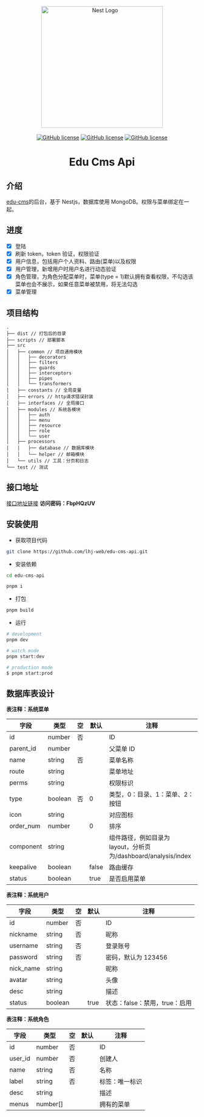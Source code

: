<div align="center">
  <a href="https://nestjs.com/" target="blank">
  <img src="https://nestjs.com/img/logo_text.svg" width="320" alt="Nest Logo" /></a>
  <br>
  <br>
  <a href="https://github.com/lhj-web/edu-cms-api/blob/main/LICENSE"><img alt="GitHub license" src="https://img.shields.io/github/license/lhj-web/edu-cms-api"></a>
  <a href="https://nestjs.com/"><img alt="GitHub license" src="https://img.shields.io/badge/nest-8.2.6-red"></a>
  <a href="https://typegoose.github.io/typegoose/"><img alt="GitHub license" src="https://img.shields.io/badge/typegoose-9.5.0-blue"></a>
  <h1>Edu Cms Api</h1>
</div>

## 介绍

[edu-cms](https://github.com/lhj-web/edu-cms)的后台，基于 Nestjs，数据库使用 MongoDB。权限与菜单绑定在一起。

## 进度

- [x] 登陆
- [x] 刷新 token，token 验证，权限验证
- [x] 用户信息，包括用户个人资料、路由(菜单)以及权限
- [x] 用户管理，新增用户时用户名进行动态验证
- [x] 角色管理，为角色分配菜单时，菜单(type = 1)默认拥有查看权限，不勾选该菜单也会不展示，如果任意菜单被禁用，将无法勾选
- [x] 菜单管理

## 项目结构

```
.
├── dist // 打包后的目录
├── scripts // 部署脚本
├── src
│   ├── common // 项目通用模块
│   │   ├── decorators
│   │   ├── filters
│   │   ├── guards
│   │   ├── interceptors
│   │   ├── pipes
│   │   └── transformers
│   ├── constants // 全局变量
│   ├── errors // http请求错误封装
│   ├── interfaces // 全局接口
│   ├── modules // 系统各模块
│   │   ├── auth
│   │   ├── menu
│   │   ├── resource
│   │   ├── role
│   │   └── user
│   ├── processors
│   │   ├── database // 数据库模块
│   │   └── helper // 邮箱模块
│   └── utils // 工具：分页和日志
└── test // 测试
```

## 接口地址

[接口地址链接](https://www.apifox.cn/apidoc/shared-67fb387a-2958-4029-b03e-248da0b58df6) **访问密码：FbpHQzUV**

## 安装使用

- 获取项目代码

```bash
git clone https://github.com/lhj-web/edu-cms-api.git
```

- 安装依赖

```bash
cd edu-cms-api

pnpm i
```

- 打包

```bash
pnpm build
```

- 运行

```bash
# development
pnpm dev

# watch mode
pnpm start:dev

# production mode
$ pnpm start:prod
```

## 数据库表设计

**表注释：系统菜单**

| 字段 | 类型 | 空 | 默认 | 注释 |
| --- | --- | --- | --- | --- |
| id | number | 否 |  | ID |
| parent_id | number |  |  | 父菜单 ID |
| name | string | 否 |  | 菜单名称 |
| route | string |  |  | 菜单地址 |
| perms | string |  |  | 权限标识 |
| type | boolean | 否 | 0 | 类型，0：目录、1：菜单、2：按钮 |
| icon | string |  |  | 对应图标 |
| order_num | number |  | 0 | 排序 |
| component | string |  |  | 组件路径，例如目录为 layout，分析页为/dashboard/analysis/index |
| keepalive | boolean |  | false | 路由缓存 |
| status | boolean |  | true | 是否启用菜单 |

**表注释：系统用户**

| 字段      | 类型    | 空  | 默认 | 注释                          |
| --------- | ------- | --- | ---- | ----------------------------- |
| id        | number  | 否  |      | ID                            |
| nickname  | string  | 否  |      | 昵称                          |
| username  | string  | 否  |      | 登录账号                      |
| password  | string  | 否  |      | 密码，默认为 123456           |
| nick_name | string  |     |      | 昵称                          |
| avatar    | string  |     |      | 头像                          |
| desc      | string  |     |      | 描述                          |
| status    | boolean |     | true | 状态：false：禁用，true：启用 |

**表注释：系统角色**

| 字段    | 类型     | 空  | 默认 | 注释           |
| ------- | -------- | --- | ---- | -------------- |
| id      | number   | 否  |      | ID             |
| user_id | number   | 否  |      | 创建人         |
| name    | string   | 否  |      | 名称           |
| label   | string   | 否  |      | 标签：唯一标识 |
| desc    | string   |     |      | 描述           |
| menus   | number[] |     |      | 拥有的菜单     |
